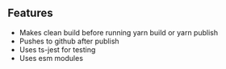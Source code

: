## Features

- Makes clean build before running yarn build or yarn publish
- Pushes to github after publish
- Uses ts-jest for testing
- Uses esm modules
